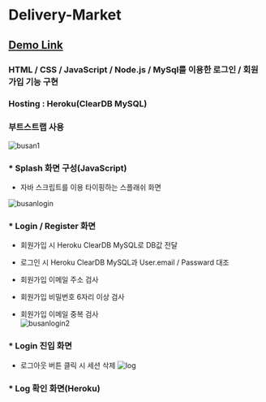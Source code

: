 # Delivery-Market
## [Demo Link](https://yeoseokmin2.herokuapp.com/)
### HTML / CSS / JavaScript / Node.js / MySql를 이용한 로그인 / 회원가입 기능 구현
### Hosting : Heroku(ClearDB MySQL)
### 부트스트랩 사용

![busan1](https://user-images.githubusercontent.com/60656477/80385988-c0176800-88e1-11ea-8031-46f0e3b40f37.png)
### * Splash 화면 구성(JavaScript)   
+ 자바 스크립트를 이용 타이핑하는 스플래쉬 화면

![busanlogin](https://user-images.githubusercontent.com/60656477/80385991-c1489500-88e1-11ea-97cf-00533c8cd6de.png)
### * Login / Register 화면
+ 회원가입 시 Heroku ClearDB MySQL로 DB값 전달
+ 로그인 시 Heroku ClearDB MySQL과 User.email / Passward 대조   

+ 회원가입 이메일 주소 검사
+ 회원가입 비밀번호 6자리 이상 검사
+ 회원가입 이메일 중복 검사   
![busanlogin2](https://user-images.githubusercontent.com/60656477/80385994-c1489500-88e1-11ea-983a-457f9e936578.png)
### * Login 진입 화면
+ 로그아웃 버튼 클릭 시 세션 삭제
![log](https://user-images.githubusercontent.com/60656477/80385996-c1e12b80-88e1-11ea-8625-d092c883fff9.PNG)
### * Log 확인 화면(Heroku)
